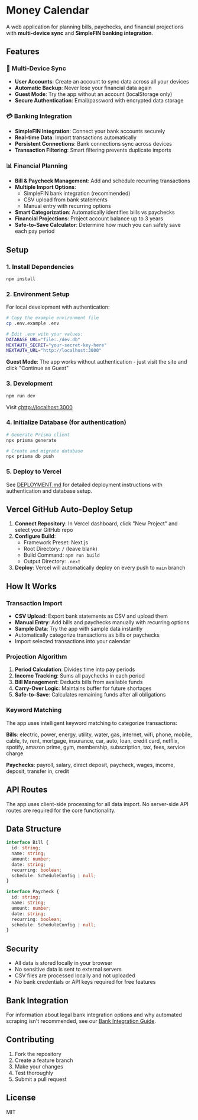 # Money Calendar

A web application for planning bills, paychecks, and financial projections with **multi-device sync** and **SimpleFIN banking integration**.

## Features

### 🔐 **Multi-Device Sync**
- **User Accounts**: Create an account to sync data across all your devices
- **Automatic Backup**: Never lose your financial data again
- **Guest Mode**: Try the app without an account (localStorage only)
- **Secure Authentication**: Email/password with encrypted data storage

### 💳 **Banking Integration**
- **SimpleFIN Integration**: Connect your bank accounts securely
- **Real-time Data**: Import transactions automatically
- **Persistent Connections**: Bank connections sync across devices
- **Transaction Filtering**: Smart filtering prevents duplicate imports

### 📊 **Financial Planning**
- **Bill & Paycheck Management**: Add and schedule recurring transactions
- **Multiple Import Options**: 
  - SimpleFIN bank integration (recommended)
  - CSV upload from bank statements
  - Manual entry with recurring options
- **Smart Categorization**: Automatically identifies bills vs paychecks
- **Financial Projections**: Project account balance up to 3 years
- **Safe-to-Save Calculator**: Determine how much you can safely save each pay period

## Setup

### 1. Install Dependencies

```bash
npm install
```

### 2. Environment Setup

For local development with authentication:

```bash
# Copy the example environment file
cp .env.example .env

# Edit .env with your values:
DATABASE_URL="file:./dev.db"
NEXTAUTH_SECRET="your-secret-key-here"
NEXTAUTH_URL="http://localhost:3000"
```

**Guest Mode**: The app works without authentication - just visit the site and click "Continue as Guest"

### 3. Development

```bash
npm run dev
```

Visit [çhttp://localhost:3000](http://localhost:3000)

### 4. Initialize Database (for authentication)

```bash
# Generate Prisma client
npx prisma generate

# Create and migrate database
npx prisma db push
```

### 5. Deploy to Vercel

See [DEPLOYMENT.md](DEPLOYMENT.md) for detailed deployment instructions with authentication and database setup.

## Vercel GitHub Auto-Deploy Setup

1. **Connect Repository**: In Vercel dashboard, click "New Project" and select your GitHub repo
2. **Configure Build**: 
   - Framework Preset: Next.js
   - Root Directory: `/` (leave blank)
   - Build Command: `npm run build`
   - Output Directory: `.next`
3. **Deploy**: Vercel will automatically deploy on every push to `main` branch

## How It Works

### Transaction Import
- **CSV Upload**: Export bank statements as CSV and upload them
- **Manual Entry**: Add bills and paychecks manually with recurring options
- **Sample Data**: Try the app with sample data instantly
- Automatically categorize transactions as bills or paychecks
- Import selected transactions into your calendar

### Projection Algorithm
1. **Period Calculation**: Divides time into pay periods
2. **Income Tracking**: Sums all paychecks in each period
3. **Bill Management**: Deducts bills from available funds
4. **Carry-Over Logic**: Maintains buffer for future shortages
5. **Safe-to-Save**: Calculates remaining funds after all obligations

### Keyword Matching
The app uses intelligent keyword matching to categorize transactions:

**Bills**: electric, power, energy, utility, water, gas, internet, wifi, phone, mobile, cable, tv, rent, mortgage, insurance, car, auto, loan, credit card, netflix, spotify, amazon prime, gym, membership, subscription, tax, fees, service charge

**Paychecks**: payroll, salary, direct deposit, paycheck, wages, income, deposit, transfer in, credit

## API Routes

The app uses client-side processing for all data import. No server-side API routes are required for the core functionality.

## Data Structure

```typescript
interface Bill {
  id: string;
  name: string;
  amount: number;
  date: string;
  recurring: boolean;
  schedule: ScheduleConfig | null;
}

interface Paycheck {
  id: string;
  name: string;
  amount: number;
  date: string;
  recurring: boolean;
  schedule: ScheduleConfig | null;
}
```

## Security

- All data is stored locally in your browser
- No sensitive data is sent to external servers
- CSV files are processed locally and not uploaded
- No bank credentials or API keys required for free features

## Bank Integration

For information about legal bank integration options and why automated scraping isn't recommended, see our [Bank Integration Guide](docs/bank-integration-guide.md).

## Contributing

1. Fork the repository
2. Create a feature branch
3. Make your changes
4. Test thoroughly
5. Submit a pull request

## License

MIT
